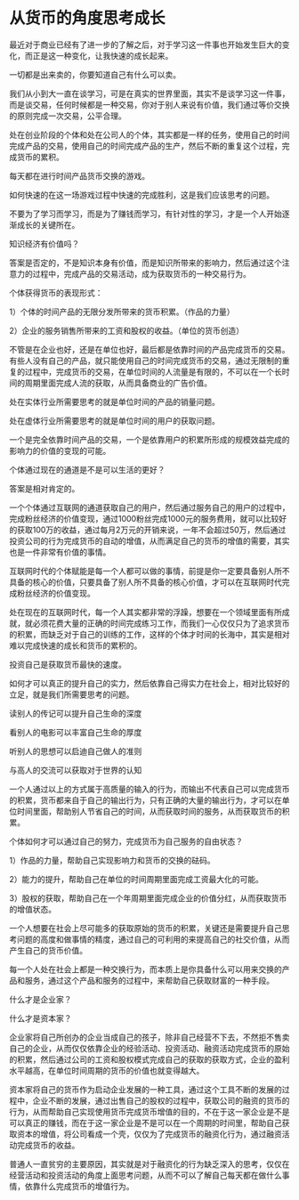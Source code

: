 # 从货币的角度思考成长

最近对于商业已经有了进一步的了解之后，对于学习这一件事也开始发生巨大的变化，而正是这一种变化，让我快速的成长起来。

一切都是出来卖的，你要知道自己有什么可以卖。

我们从小到大一直在谈学习，可是在真实的世界里面，其实不是谈学习这一件事，而是谈交易，任何时候都是一种交易，你对于别人来说有价值，我们通过等价交换的原则完成一次交易，公平合理。

处在创业阶段的个体和处在公司人的个体，其实都是一样的任务，使用自己的时间完成产品的交易，使用自己的时间完成产品的生产，然后不断的重复这个过程，完成货币的累积。

每天都在进行时间产品货币交换的游戏。

如何快速的在这一场游戏过程中快速的完成胜利，这是我们应该思考的问题。

不要为了学习而学习，而是为了赚钱而学习，有针对性的学习，才是一个人开始逐渐成长的关键所在。

知识经济有价值吗？

答案是否定的，不是知识本身有价值，而是知识所带来的影响力，然后通过这个注意力的过程中，完成产品的交易活动，成为获取货币的一种交易行为。

个体获得货币的表现形式：

1）个体的时间产品的无限分发所带来的货币积累。（作品的力量）

2）企业的服务销售所带来的工资和股权的收益。（单位的货币创造）

不管是在企业也好，还是在单位也好，最后都是依靠时间的产品完成货币的交易。有些人没有自己的产品，就只能使用自己的时间完成货币的交易，通过无限制的重复的过程中，完成货币的交易，在单位时间的人流量是有限的，不可以在一个长时间的周期里面完成人流的获取，从而具备商业的广告价值。

处在实体行业所需要思考的就是单位时间的产品的销量问题。

处在虚体行业所需要思考的就是单位时间的用户的获取问题。

一个是完全依靠时间产品的交易，一个是依靠用户的积累所形成的规模效益完成的影响力的价值的变现的可能。

个体通过现在的通道是不是可以生活的更好？

答案是相对肯定的。

一个个体通过互联网的通道获取自己的用户，然后通过服务自己的用户的过程中，完成粉丝经济的价值变现，通过1000粉丝完成1000元的服务费用，就可以比较好的获取100万的收益，通过每月2万元的开销来说，一年不会超过50万，然后通过投资公司的行为完成货币的自动的增值，从而满足自己的货币的增值的需要，其实也是一件非常有价值的事情。

互联网时代的个体赋能是每一个人都可以做的事情，前提是你一定要具备别人所不具备的核心的价值，只要具备了别人所不具备的核心价值，才可以在互联网时代完成粉丝经济的价值变现。

处在现在的互联网时代，每一个人其实都非常的浮躁，想要在一个领域里面有所成就，就必须花费大量的正确的时间完成练习工作，而我们一心仅仅只为了追求货币的积累，而缺乏对于自己的训练的工作，这样的个体才时间的长海中，其实是相对难以完成快速的成长和货币的累积的。

投资自己是获取货币最快的速度。

如何才可以真正的提升自己的实力，然后依靠自己得实力在社会上，相对比较好的立足，就是我们所需要思考的问题。

读别人的传记可以提升自己生命的深度

看别人的电影可以丰富自己生命的厚度

听别人的思想可以启迪自己做人的准则

与高人的交流可以获取对于世界的认知

一个人通过以上的方式属于高质量的输入的行为，而输出不代表自己可以完成货币的积累，货币都来自于自己的输出行为，只有正确的大量的输出行为，才可以在单位时间里面，帮助别人节省自己的时间，从而获取时间的服务，从而获取货币的积累。

个体如何才可以通过自己的努力，完成货币为自己服务的自由状态？

1）作品的力量，帮助自己实现影响力和货币的交换的砝码。

2）能力的提升，帮助自己在单位的时间周期里面完成工资最大化的可能。

3）股权的获取，帮助自己在一个年周期里面完成企业的价值分红，从而获取货币的增值状态。

一个人想要在社会上尽可能多的获取原始的货币的积累，关键还是需要提升自己思考问题的高度和做事情的精度，通过自己的可利用的来提高自己的社交价值，从而产生自己的货币价值。

每一个人处在社会上都是一种交换行为，而本质上是你具备什么可以用来交换的产品和服务，通过这个产品和服务的过程中，来帮助自己获取财富的一种手段。

什么才是企业家？

什么才是资本家？

企业家将自己所创办的企业当成自己的孩子，除非自己经营不下去，不然拒不售卖自己的企业，从而仅仅依靠企业的经验活动、投资活动、融资活动完成货币的原始的积累，然后通过公司的工资和股权模式完成自己的获取的获取方式，企业的盈利水平越高，在单位时间周期的货币的价值也就变得越大。

资本家将自己的货币作为启动企业发展的一种工具，通过这个工具不断的发展的过程中，企业不断的发展，通过出售自己的股权的过程中，获取公司的融资的货币的行为，从而帮助自己实现使用货币完成货币增值的目的，不在于这一家企业是不是可以真正的赚钱，而在于这一家企业是不是可以在一个周期的时间里，帮助自己获取资本的增值，将公司看成一个壳，仅仅为了完成货币的融资化行为，通过融资活动完成货币的收益。

普通人一直贫穷的主要原因，其实就是对于融资化的行为缺乏深入的思考，仅仅在经营活动和投资活动的角度上面思考问题，从而不可以了解自己每天都在做什么事情，依靠什么完成货币的增值行为。
